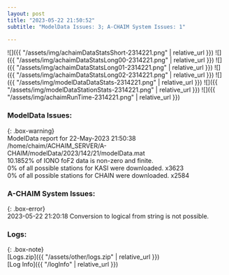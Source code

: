 ```yaml
---
layout: post
title: "2023-05-22 21:50:52"
subtitle: "ModelData Issues: 3; A-CHAIM System Issues: 1"

---
```


![]({{ "/assets/img/achaimDataStatsShort-2314221.png" | relative_url }})
![]({{ "/assets/img/achaimDataStatsLong00-2314221.png" | relative_url }})
![]({{ "/assets/img/achaimDataStatsLong01-2314221.png" | relative_url }})
![]({{ "/assets/img/achaimDataStatsLong02-2314221.png" | relative_url }})
![]({{ "/assets/img/modelDataDataStats-2314221.png" | relative_url }})
![]({{ "/assets/img/modelDataStationStats-2314221.png" | relative_url }})
![]({{ "/assets/img/achaimRunTime-2314221.png" | relative_url }})


### ModelData Issues:  
  
{: .box-warning}  
 ModelData report for 22-May-2023 21:50:38   
 /home/chaim/ACHAIM_SERVER/A-CHAIM/modelData/2023/142/21/modelData.mat   
 10.1852% of IONO foF2 data is non-zero and finite.   
 0% of all possible stations for KASI were downloaded. x3623   
 0% of all possible stations for CHAIN were downloaded. x2584   
  
### A-CHAIM System Issues:  
  
{: .box-error}  
2023-05-22 21:20:18 Conversion to logical from string is not possible.  

### Logs:  
  
{: .box-note}  
[Logs.zip]({{ "/assets/other/logs.zip" | relative_url }})  
[Log Info]({{ "/logInfo" | relative_url }})  
